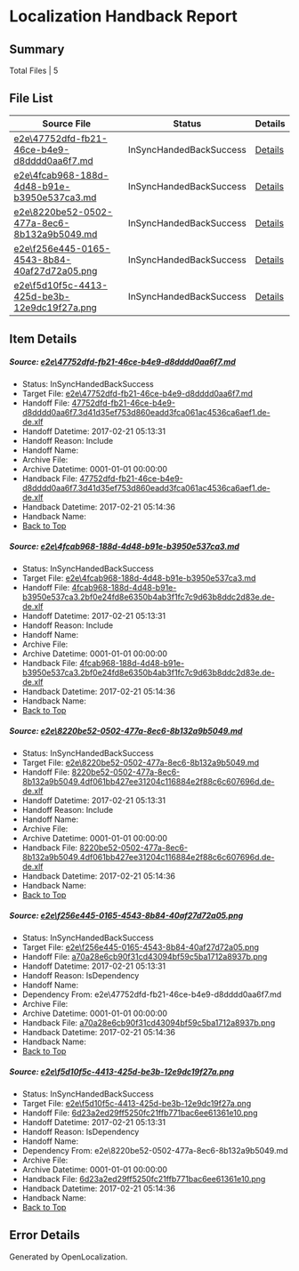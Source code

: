 # <a name='report-top'></a> Localization Handback Report

## Summary
 Total Files | 5

## File List
 Source File | Status | Details 
 ----------- | ------ | ------- 
 [e2e\47752dfd-fb21-46ce-b4e9-d8dddd0aa6f7.md](https://github.com/OpenLocalizationTestOrg/ol-test4/blob/33d6c8f593143d43fd8eb25a36fa8ff902b3c5ca/e2e/47752dfd-fb21-46ce-b4e9-d8dddd0aa6f7.md) | InSyncHandedBackSuccess | [Details](#0f57c2bf231002a898551de25d3442e6199a8dd41)
 [e2e\4fcab968-188d-4d48-b91e-b3950e537ca3.md](https://github.com/OpenLocalizationTestOrg/ol-test4/blob/33d6c8f593143d43fd8eb25a36fa8ff902b3c5ca/e2e/4fcab968-188d-4d48-b91e-b3950e537ca3.md) | InSyncHandedBackSuccess | [Details](#38659d81a75247b657f4ff5d93d8543cbee187022)
 [e2e\8220be52-0502-477a-8ec6-8b132a9b5049.md](https://github.com/OpenLocalizationTestOrg/ol-test4/blob/33d6c8f593143d43fd8eb25a36fa8ff902b3c5ca/e2e/8220be52-0502-477a-8ec6-8b132a9b5049.md) | InSyncHandedBackSuccess | [Details](#25d84c400cf2f0cd24d23c0736030c21be6036863)
 [e2e\f256e445-0165-4543-8b84-40af27d72a05.png](https://github.com/OpenLocalizationTestOrg/ol-test4/blob/33d6c8f593143d43fd8eb25a36fa8ff902b3c5ca/e2e/f256e445-0165-4543-8b84-40af27d72a05.png) | InSyncHandedBackSuccess | [Details](#a70a28e6cb90f31cd43094bf59c5ba1712a8937b4)
 [e2e\f5d10f5c-4413-425d-be3b-12e9dc19f27a.png](https://github.com/OpenLocalizationTestOrg/ol-test4/blob/33d6c8f593143d43fd8eb25a36fa8ff902b3c5ca/e2e/f5d10f5c-4413-425d-be3b-12e9dc19f27a.png) | InSyncHandedBackSuccess | [Details](#6d23a2ed29ff5250fc21ffb771bac6ee61361e105)

## Item Details
##### <a name='0f57c2bf231002a898551de25d3442e6199a8dd41'></a> Source: [e2e\47752dfd-fb21-46ce-b4e9-d8dddd0aa6f7.md](https://github.com/OpenLocalizationTestOrg/ol-test4/blob/33d6c8f593143d43fd8eb25a36fa8ff902b3c5ca/e2e/47752dfd-fb21-46ce-b4e9-d8dddd0aa6f7.md)
* Status: InSyncHandedBackSuccess
* Target File: [e2e\47752dfd-fb21-46ce-b4e9-d8dddd0aa6f7.md](https://github.com/OpenLocalizationTestOrg/ol-test4-dede/blob/58f81c9d4e891cafae3eebc54d29c006041bcaea/e2e/47752dfd-fb21-46ce-b4e9-d8dddd0aa6f7.md)
* Handoff File: [47752dfd-fb21-46ce-b4e9-d8dddd0aa6f7.3d41d35ef753d860eadd3fca061ac4536ca6aef1.de-de.xlf](https://github.com/OpenLocalizationTestOrg/ol-test4-handoff/blob/fa2d071c96d0122e4e131d366f3341ed4c2fec02/ol-handoff/OpenLocalizationTestOrg/ol-test4-dede/xinjiang/ht/47752dfd-fb21-46ce-b4e9-d8dddd0aa6f7.3d41d35ef753d860eadd3fca061ac4536ca6aef1.de-de.xlf)
* Handoff Datetime: 2017-02-21 05:13:31
* Handoff Reason: Include
* Handoff Name: 
* Archive File: 
* Archive Datetime: 0001-01-01 00:00:00
* Handback File: [47752dfd-fb21-46ce-b4e9-d8dddd0aa6f7.3d41d35ef753d860eadd3fca061ac4536ca6aef1.de-de.xlf](https://github.com/OpenLocalizationTestOrg/ol-test4-handback/blob/319c27b84d1e410ab0f11da6bf90517bbc0102e7/ol-handback/OpenLocalizationTestOrg/ol-test4-dede/xinjiang/ht/47752dfd-fb21-46ce-b4e9-d8dddd0aa6f7.3d41d35ef753d860eadd3fca061ac4536ca6aef1.de-de.xlf)
* Handback Datetime: 2017-02-21 05:14:36
* Handback Name: 
* [Back to Top](#report-top)

##### <a name='38659d81a75247b657f4ff5d93d8543cbee187022'></a> Source: [e2e\4fcab968-188d-4d48-b91e-b3950e537ca3.md](https://github.com/OpenLocalizationTestOrg/ol-test4/blob/33d6c8f593143d43fd8eb25a36fa8ff902b3c5ca/e2e/4fcab968-188d-4d48-b91e-b3950e537ca3.md)
* Status: InSyncHandedBackSuccess
* Target File: [e2e\4fcab968-188d-4d48-b91e-b3950e537ca3.md](https://github.com/OpenLocalizationTestOrg/ol-test4-dede/blob/58f81c9d4e891cafae3eebc54d29c006041bcaea/e2e/4fcab968-188d-4d48-b91e-b3950e537ca3.md)
* Handoff File: [4fcab968-188d-4d48-b91e-b3950e537ca3.2bf0e24fd8e6350b4ab3f1fc7c9d63b8ddc2d83e.de-de.xlf](https://github.com/OpenLocalizationTestOrg/ol-test4-handoff/blob/fa2d071c96d0122e4e131d366f3341ed4c2fec02/ol-handoff/OpenLocalizationTestOrg/ol-test4-dede/xinjiang/ht/4fcab968-188d-4d48-b91e-b3950e537ca3.2bf0e24fd8e6350b4ab3f1fc7c9d63b8ddc2d83e.de-de.xlf)
* Handoff Datetime: 2017-02-21 05:13:31
* Handoff Reason: Include
* Handoff Name: 
* Archive File: 
* Archive Datetime: 0001-01-01 00:00:00
* Handback File: [4fcab968-188d-4d48-b91e-b3950e537ca3.2bf0e24fd8e6350b4ab3f1fc7c9d63b8ddc2d83e.de-de.xlf](https://github.com/OpenLocalizationTestOrg/ol-test4-handback/blob/319c27b84d1e410ab0f11da6bf90517bbc0102e7/ol-handback/OpenLocalizationTestOrg/ol-test4-dede/xinjiang/ht/4fcab968-188d-4d48-b91e-b3950e537ca3.2bf0e24fd8e6350b4ab3f1fc7c9d63b8ddc2d83e.de-de.xlf)
* Handback Datetime: 2017-02-21 05:14:36
* Handback Name: 
* [Back to Top](#report-top)

##### <a name='25d84c400cf2f0cd24d23c0736030c21be6036863'></a> Source: [e2e\8220be52-0502-477a-8ec6-8b132a9b5049.md](https://github.com/OpenLocalizationTestOrg/ol-test4/blob/33d6c8f593143d43fd8eb25a36fa8ff902b3c5ca/e2e/8220be52-0502-477a-8ec6-8b132a9b5049.md)
* Status: InSyncHandedBackSuccess
* Target File: [e2e\8220be52-0502-477a-8ec6-8b132a9b5049.md](https://github.com/OpenLocalizationTestOrg/ol-test4-dede/blob/58f81c9d4e891cafae3eebc54d29c006041bcaea/e2e/8220be52-0502-477a-8ec6-8b132a9b5049.md)
* Handoff File: [8220be52-0502-477a-8ec6-8b132a9b5049.4df061bb427ee31204c116884e2f88c6c607696d.de-de.xlf](https://github.com/OpenLocalizationTestOrg/ol-test4-handoff/blob/fa2d071c96d0122e4e131d366f3341ed4c2fec02/ol-handoff/OpenLocalizationTestOrg/ol-test4-dede/xinjiang/ht/8220be52-0502-477a-8ec6-8b132a9b5049.4df061bb427ee31204c116884e2f88c6c607696d.de-de.xlf)
* Handoff Datetime: 2017-02-21 05:13:31
* Handoff Reason: Include
* Handoff Name: 
* Archive File: 
* Archive Datetime: 0001-01-01 00:00:00
* Handback File: [8220be52-0502-477a-8ec6-8b132a9b5049.4df061bb427ee31204c116884e2f88c6c607696d.de-de.xlf](https://github.com/OpenLocalizationTestOrg/ol-test4-handback/blob/319c27b84d1e410ab0f11da6bf90517bbc0102e7/ol-handback/OpenLocalizationTestOrg/ol-test4-dede/xinjiang/ht/8220be52-0502-477a-8ec6-8b132a9b5049.4df061bb427ee31204c116884e2f88c6c607696d.de-de.xlf)
* Handback Datetime: 2017-02-21 05:14:36
* Handback Name: 
* [Back to Top](#report-top)

##### <a name='a70a28e6cb90f31cd43094bf59c5ba1712a8937b4'></a> Source: [e2e\f256e445-0165-4543-8b84-40af27d72a05.png](https://github.com/OpenLocalizationTestOrg/ol-test4/blob/33d6c8f593143d43fd8eb25a36fa8ff902b3c5ca/e2e/f256e445-0165-4543-8b84-40af27d72a05.png)
* Status: InSyncHandedBackSuccess
* Target File: [e2e\f256e445-0165-4543-8b84-40af27d72a05.png](https://github.com/OpenLocalizationTestOrg/ol-test4-dede/blob/58f81c9d4e891cafae3eebc54d29c006041bcaea/e2e/f256e445-0165-4543-8b84-40af27d72a05.png)
* Handoff File: [a70a28e6cb90f31cd43094bf59c5ba1712a8937b.png](https://github.com/OpenLocalizationTestOrg/ol-test4-handoff/blob/fa2d071c96d0122e4e131d366f3341ed4c2fec02/ol-handoff/OpenLocalizationTestOrg/ol-test4-dede/xinjiang/ht/a70a28e6cb90f31cd43094bf59c5ba1712a8937b.png)
* Handoff Datetime: 2017-02-21 05:13:31
* Handoff Reason: IsDependency
* Handoff Name: 
* Dependency From: e2e\47752dfd-fb21-46ce-b4e9-d8dddd0aa6f7.md
* Archive File: 
* Archive Datetime: 0001-01-01 00:00:00
* Handback File: [a70a28e6cb90f31cd43094bf59c5ba1712a8937b.png](https://github.com/OpenLocalizationTestOrg/ol-test4-handback/blob/319c27b84d1e410ab0f11da6bf90517bbc0102e7/ol-handback/OpenLocalizationTestOrg/ol-test4-dede/xinjiang/ht/a70a28e6cb90f31cd43094bf59c5ba1712a8937b.png)
* Handback Datetime: 2017-02-21 05:14:36
* Handback Name: 
* [Back to Top](#report-top)

##### <a name='6d23a2ed29ff5250fc21ffb771bac6ee61361e105'></a> Source: [e2e\f5d10f5c-4413-425d-be3b-12e9dc19f27a.png](https://github.com/OpenLocalizationTestOrg/ol-test4/blob/33d6c8f593143d43fd8eb25a36fa8ff902b3c5ca/e2e/f5d10f5c-4413-425d-be3b-12e9dc19f27a.png)
* Status: InSyncHandedBackSuccess
* Target File: [e2e\f5d10f5c-4413-425d-be3b-12e9dc19f27a.png](https://github.com/OpenLocalizationTestOrg/ol-test4-dede/blob/58f81c9d4e891cafae3eebc54d29c006041bcaea/e2e/f5d10f5c-4413-425d-be3b-12e9dc19f27a.png)
* Handoff File: [6d23a2ed29ff5250fc21ffb771bac6ee61361e10.png](https://github.com/OpenLocalizationTestOrg/ol-test4-handoff/blob/fa2d071c96d0122e4e131d366f3341ed4c2fec02/ol-handoff/OpenLocalizationTestOrg/ol-test4-dede/xinjiang/ht/6d23a2ed29ff5250fc21ffb771bac6ee61361e10.png)
* Handoff Datetime: 2017-02-21 05:13:31
* Handoff Reason: IsDependency
* Handoff Name: 
* Dependency From: e2e\8220be52-0502-477a-8ec6-8b132a9b5049.md
* Archive File: 
* Archive Datetime: 0001-01-01 00:00:00
* Handback File: [6d23a2ed29ff5250fc21ffb771bac6ee61361e10.png](https://github.com/OpenLocalizationTestOrg/ol-test4-handback/blob/319c27b84d1e410ab0f11da6bf90517bbc0102e7/ol-handback/OpenLocalizationTestOrg/ol-test4-dede/xinjiang/ht/6d23a2ed29ff5250fc21ffb771bac6ee61361e10.png)
* Handback Datetime: 2017-02-21 05:14:36
* Handback Name: 
* [Back to Top](#report-top)


## Error Details

Generated by OpenLocalization.
